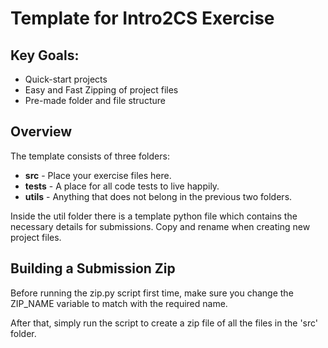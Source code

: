 # Template for Intro2CS Exercise

## Key Goals:

- Quick-start projects
- Easy and Fast Zipping of project files
- Pre-made folder and file structure

## Overview

The template consists of three folders:

- **src** - Place your exercise files here.
- **tests** - A place for all code tests to live happily.
- **utils** - Anything that does not belong in the previous two folders.

Inside the util folder there is a template python file which contains the necessary details for submissions. Copy and rename when creating new project files.

## Building a Submission Zip
Before running the zip.py script first time, make sure you change the ZIP_NAME variable to match with the required name.

After that, simply run the script to create a zip file of all the files in the 'src' folder.